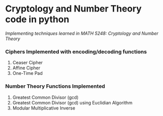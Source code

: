 # Cryptology and Number Theory code in python

*Implementing techniques learned in MATH 5248: Cryptology and Number Theory*

### Ciphers Implemented with encoding/decoding functions
1. Ceaser Cipher
2. Affine Cipher
3. One-Time Pad
### Number Theory Functions Implemented
1. Greatest Common Divisor (gcd)
2. Greatest Common Divisor (gcd) using Euclidian Algorithm
3. Modular Multiplicative Inverse